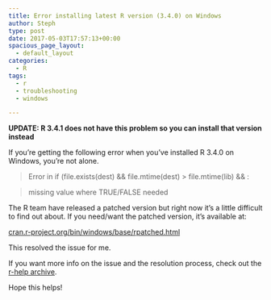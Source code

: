 ```yaml
---
title: Error installing latest R version (3.4.0) on Windows
author: Steph
type: post
date: 2017-05-03T17:57:13+00:00
spacious_page_layout:
  - default_layout
categories:
  - R
tags:
  - r
  - troubleshooting
  - windows

---
```

**UPDATE: R 3.4.1 does not have this problem so you can install that version instead**
  
If you&#8217;re getting the following error when you&#8217;ve installed R 3.4.0 on Windows, you&#8217;re not alone.

> Error in if (file.exists(dest) && file.mtime(dest) > file.mtime(lib) && :
     
> missing value where TRUE/FALSE needed 

The R team have released a patched version but right now it&#8217;s a little difficult to find out about. If you need/want the patched version, it&#8217;s available at:

[cran.r-project.org/bin/windows/base/rpatched.html][1]

This resolved the issue for me.

If you want more info on the issue and the resolution process, check out the [r-help archive][2].

Hope this helps!

 [1]: https://cran.r-project.org/bin/windows/base/rpatched.html
 [2]: https://www.mail-archive.com/r-help@r-project.org/msg243245.html